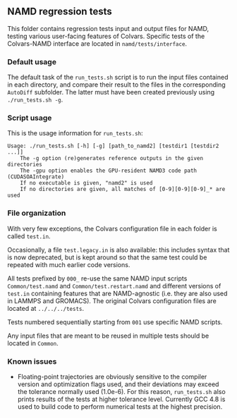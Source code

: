 ## NAMD regression tests

This folder contains regression tests input and output files for NAMD, testing various user-facing features of Colvars.  Specific tests of the Colvars-NAMD interface are located in `namd/tests/interface`.

### Default usage

The default task of the `run_tests.sh` script is to run the input files contained in each directory, and compare their result to the files in the corresponding `AutoDiff` subfolder.  The latter must have been created previously using `./run_tests.sh -g`.

### Script usage

This is the usage information for `run_tests.sh`:
```
Usage: ./run_tests.sh [-h] [-g] [path_to_namd2] [testdir1 [testdir2 ...]]
    The -g option (re)generates reference outputs in the given directories
    The -gpu option enables the GPU-resident NAMD3 code path (CUDASOAIntegrate)
    If no executable is given, "namd2" is used
    If no directories are given, all matches of [0-9][0-9][0-9]_* are used
```

### File organization

With very few exceptions, the Colvars configuration file in each folder is called `test.in`.

Occasionally, a file `test.legacy.in` is also available: this includes syntax that is now deprecated, but is kept around so that the same test could be repeated with much earlier code versions.

All tests prefixed by `000_` re-use the same NAMD input scripts `Common/test.namd` and `Common/test.restart.namd` and different versions of `test.in` containing features that are NAMD-agnostic (i.e. they are also used in LAMMPS and GROMACS).  The original Colvars configuration files are located at `../../../tests`.

Tests numbered sequentially starting from `001` use specific NAMD scripts.

Any input files that are meant to be reused in multiple tests should be located in `Common`.

### Known issues

- Floating-point trajectories are obviously sensitive to the compiler version and optimization flags used, and their deviations may exceed the tolerance normally used (1.0e-6).  For this reason, `run_tests.sh` also prints results of the tests at higher tolerance level.  Currently GCC 4.8 is used to build code to perform numerical tests at the highest precision.
